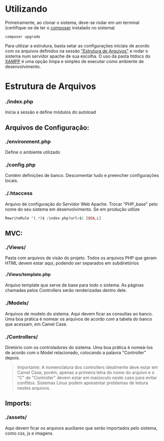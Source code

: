 # Utilizando

Primeiramente, ao clonar o sistema, deve-se rodar em um terminal (certifique-se de ter o [composer](https://getcomposer.org/) instalado no sistema)
```
composer upgrade
```

Para utilizar a estrutura, basta setar as configurações iniciais de acordo com os arquivos definidos na sessão ["Estrutura de Arquivos"](#estrutura-de-arquivos) e rodar o sistema num servidor apache de sua escolha.
O uso da pasta htdocs do [XAMPP](https://www.apachefriends.org/pt_br/index.html) é uma opção limpa e simples de executar como ambiente de desenvolvimento.

# Estrutura de Arquivos

### ./index.php

Inicia a sessão e define módulos do autoload

## Arquivos de Configuração:

### ./environment.php

Define o ambiente utilizado

### ./config.php

Contém definições de banco. Descomentar tudo e preencher configurações locais.

### ./.htaccess

Arquivo de configuração do Servidor Web Apache. Trocar "PHP_base" pelo nome do seu sistema em desenvolvimento. Se em produção utilize
``` PHP
RewriteRule ^(.*)$ /index.php?url=$1 [QSA,L]
```

## MVC:

### ./Views/

Pasta com arquivos de visão do projeto. Todos os arquivos PHP que geram HTML devem estar aqui, podendo ser separados em subdiretórios

#### ./Views/template.php

Arquivo template que serve de base para todo o sistema. As páginas chamadas pelos Controllers serão renderizadas dentro dele.

### ./Models/

Arquivos de modelo do sistema. Aqui devem ficar as consultas ao banco. Uma boa prática é nomear os arquivos de acordo com a tabela do banco que acessam, em Camel Case.

### ./Controllers/

Diretório com os controladores do sistema. Uma boa prática é nomeá-los de acordo com o Model relacionado, colocando a palavra "Controller" depois.
> Importante: A nomenclatura dos controllers idealmente deve estar em Camel Case, porém, apenas a primeira letra do nome do arquivo e o "C" de "Controller" devem estar em maiúsculo neste caso para evitar conflitos. Sistemas Linux podem apresentar problemas de leitura nestes arquivos.

## Imports:

### ./assets/

Aqui devem ficar os arquivos auxiliares que serão importados pelo sistema, como css, js e imagens.